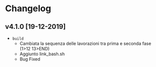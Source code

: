 # Changelog

<!-- ## Unreleased -->
<!-- Add new, unreleased items here. -->

## v4.1.0 [19-12-2019]
- `build`
  - Cambiata la sequenza delle lavorazioni tra prima e seconda fase (1>12  13>END)
  - Aggiunto link_bash.sh
  - Bug Fixed 